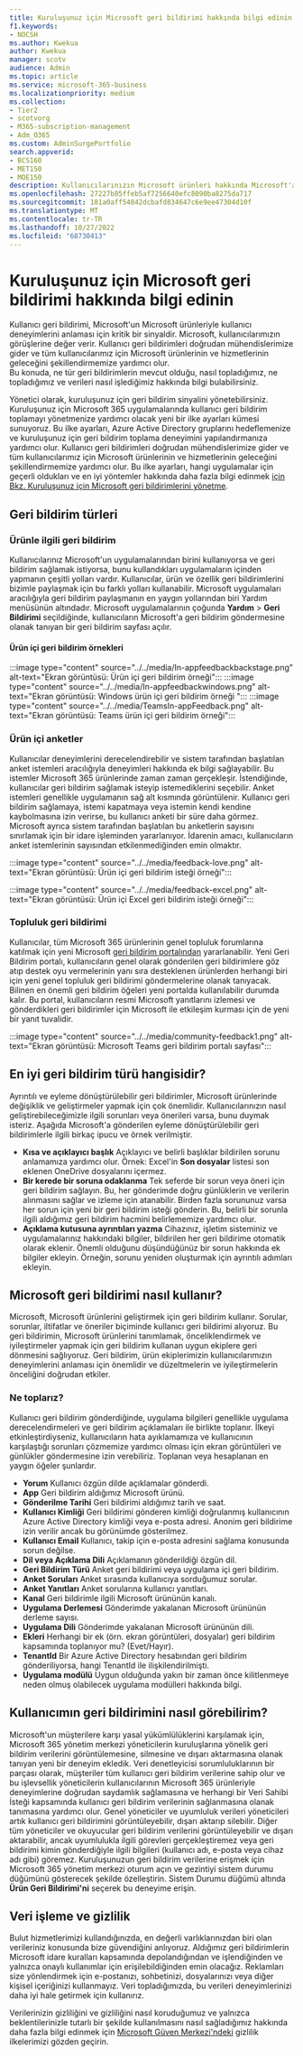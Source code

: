 ```yaml
---
title: Kuruluşunuz için Microsoft geri bildirimi hakkında bilgi edinin
f1.keywords:
- NOCSH
ms.author: Kwekua
author: Kwekua
manager: scotv
audience: Admin
ms.topic: article
ms.service: microsoft-365-business
ms.localizationpriority: medium
ms.collection:
- Tier2
- scotvorg
- M365-subscription-management
- Adm_O365
ms.custom: AdminSurgePortfolio
search.appverid:
- BCS160
- MET150
- MOE150
description: Kullanıcılarınızın Microsoft ürünleri hakkında Microsoft'a gönderebileceği geri bildirimler hakkında bilgi edinin.
ms.openlocfilehash: 27227b85ffeb5af7256640efc8090ba8275da717
ms.sourcegitcommit: 181a0aff54842dcbafd834647c6e9ee47304d10f
ms.translationtype: MT
ms.contentlocale: tr-TR
ms.lasthandoff: 10/27/2022
ms.locfileid: "68730413"
---
```

# <a name="learn-about-microsoft-feedback-for-your-organization"></a>Kuruluşunuz için Microsoft geri bildirimi hakkında bilgi edinin

Kullanıcı geri bildirimi, Microsoft'un Microsoft ürünleriyle kullanıcı deneyimlerini anlaması için kritik bir sinyaldir. Microsoft, kullanıcılarımızın görüşlerine değer verir. Kullanıcı geri bildirimleri doğrudan mühendislerimize gider ve tüm kullanıcılarımız için Microsoft ürünlerinin ve hizmetlerinin geleceğini şekillendirmemize yardımcı olur.  
Bu konuda, ne tür geri bildirimlerin mevcut olduğu, nasıl topladığımız, ne topladığımız ve verileri nasıl işlediğimiz hakkında bilgi bulabilirsiniz.

Yönetici olarak, kuruluşunuz için geri bildirim sinyalini yönetebilirsiniz. Kuruluşunuz için Microsoft 365 uygulamalarında kullanıcı geri bildirim toplamayı yönetmenize yardımcı olacak yeni bir ilke ayarları kümesi sunuyoruz. Bu ilke ayarları, Azure Active Directory gruplarını hedeflemenize ve kuruluşunuz için geri bildirim toplama deneyimini yapılandırmanıza yardımcı olur. Kullanıcı geri bildirimleri doğrudan mühendislerimize gider ve tüm kullanıcılarımız için Microsoft ürünlerinin ve hizmetlerinin geleceğini şekillendirmemize yardımcı olur. Bu ilke ayarları, hangi uygulamalar için geçerli oldukları ve en iyi yöntemler hakkında daha fazla bilgi edinmek [için Bkz. Kuruluşunuz için Microsoft geri bildirimlerini yönetme](../manage/manage-feedback-ms-org.md).

## <a name="feedback-types"></a>Geri bildirim türleri

### <a name="in-product-feedback"></a>Ürünle ilgili geri bildirim

Kullanıcılarınız Microsoft'un uygulamalarından birini kullanıyorsa ve geri bildirim sağlamak istiyorsa, bunu kullandıkları uygulamaların içinden yapmanın çeşitli yolları vardır. Kullanıcılar, ürün ve özellik geri bildirimlerini bizimle paylaşmak için bu farklı yolları kullanabilir. Microsoft uygulamaları aracılığıyla geri bildirim paylaşmanın en yaygın yollarından biri Yardım menüsünün altındadır. Microsoft uygulamalarının çoğunda **Yardım** > **Geri Bildirimi** seçildiğinde, kullanıcıların Microsoft'a geri bildirim göndermesine olanak tanıyan bir geri bildirim sayfası açılır.

#### <a name="in-product-feedback-examples"></a>Ürün içi geri bildirim örnekleri

:::image type="content" source="../../media/In-appfeedbackbackstage.png" alt-text="Ekran görüntüsü: Ürün içi geri bildirim örneği":::
:::image type="content" source="../../media/In-appfeedbackwindows.png" alt-text="Ekran görüntüsü: Windows ürün içi geri bildirim örneği ":::
:::image type="content" source="../../media/TeamsIn-appFeedback.png" alt-text="Ekran görüntüsü: Teams ürün içi geri bildirim örneği":::

### <a name="in-product-surveys"></a>Ürün içi anketler

Kullanıcılar deneyimlerini derecelendirebilir ve sistem tarafından başlatılan anket istemleri aracılığıyla deneyimleri hakkında ek bilgi sağlayabilir. Bu istemler Microsoft 365 ürünlerinde zaman zaman gerçekleşir. İstendiğinde, kullanıcılar geri bildirim sağlamak isteyip istemediklerini seçebilir. Anket istemleri genellikle uygulamanın sağ alt kısmında görüntülenir. Kullanıcı geri bildirim sağlamaya, istemi kapatmaya veya istemin kendi kendine kaybolmasına izin verirse, bu kullanıcı anketi bir süre daha görmez. Microsoft ayrıca sistem tarafından başlatılan bu anketlerin sayısını sınırlamak için bir idare işleminden yararlanıyor.  İdarenin amacı, kullanıcıların anket istemlerinin sayısından etkilenmediğinden emin olmaktır.

:::image type="content" source="../../media/feedback-love.png" alt-text="Ekran görüntüsü: Ürün içi geri bildirim isteği örneği":::

:::image type="content" source="../../media/feedback-excel.png" alt-text="Ekran görüntüsü: Ürün içi Excel geri bildirim isteği örneği":::

### <a name="community-feedback"></a>Topluluk geri bildirimi

Kullanıcılar, tüm Microsoft 365 ürünlerinin genel topluluk forumlarına katılmak için yeni Microsoft [geri bildirim portalından](https://feedbackportal.microsoft.com/feedback/) yararlanabilir. Yeni Geri Bildirim portalı, kullanıcıların genel olarak gönderilen geri bildirimlere göz atıp destek oyu vermelerinin yanı sıra desteklenen ürünlerden herhangi biri için yeni genel topluluk geri bildirimi göndermelerine olanak tanıyacak. Bilinen en önemli geri bildirim öğeleri yeni portalda kullanılabilir durumda kalır. Bu portal, kullanıcıların resmi Microsoft yanıtlarını izlemesi ve gönderdikleri geri bildirimler için Microsoft ile etkileşim kurması için de yeni bir yanıt tuvalidir.

:::image type="content" source="../../media/community-feedback1.png" alt-text="Ekran görüntüsü: Microsoft Teams geri bildirim portalı sayfası":::

## <a name="what-kind-of-feedback-is-best"></a>En iyi geri bildirim türü hangisidir?

Ayrıntılı ve eyleme dönüştürülebilir geri bildirimler, Microsoft ürünlerinde değişiklik ve geliştirmeler yapmak için çok önemlidir. Kullanıcılarınızın nasıl geliştirebileceğimizle ilgili sorunları veya önerileri varsa, bunu duymak isteriz. Aşağıda Microsoft'a gönderilen eyleme dönüştürülebilir geri bildirimlerle ilgili birkaç ipucu ve örnek verilmiştir.

- **Kısa ve açıklayıcı başlık**   Açıklayıcı ve belirli başlıklar bildirilen sorunu anlamamıza yardımcı olur. Örnek: Excel'in **Son dosyalar** listesi son eklenen OneDrive dosyalarını içermez.
- **Bir kerede bir soruna odaklanma**   Tek seferde bir sorun veya öneri için geri bildirim sağlayın. Bu, her gönderimde doğru günlüklerin ve verilerin alınmasını sağlar ve izleme için atanabilir. Birden fazla sorununuz varsa her sorun için yeni bir geri bildirim isteği gönderin. Bu, belirli bir sorunla ilgili aldığımız geri bildirim hacmini belirlememize yardımcı olur.
- **Açıklama kutusuna ayrıntıları yazma**   Cihazınız, işletim sisteminiz ve uygulamalarınız hakkındaki bilgiler, bildirilen her geri bildirime otomatik olarak eklenir. Önemli olduğunu düşündüğünüz bir sorun hakkında ek bilgiler ekleyin. Örneğin, sorunu yeniden oluşturmak için ayrıntılı adımları ekleyin.

## <a name="how-microsoft-uses-feedback"></a>Microsoft geri bildirimi nasıl kullanır?

Microsoft, Microsoft ürünlerini geliştirmek için geri bildirim kullanır. Sorular, sorunlar, iltifatlar ve öneriler biçiminde kullanıcı geri bildirimi alıyoruz. Bu geri bildirimin, Microsoft ürünlerini tanımlamak, önceliklendirmek ve iyileştirmeler yapmak için geri bildirim kullanan uygun ekiplere geri dönmesini sağlıyoruz. Geri bildirim, ürün ekiplerimizin kullanıcılarımızın deneyimlerini anlaması için önemlidir ve düzeltmelerin ve iyileştirmelerin önceliğini doğrudan etkiler.

### <a name="what-do-we-collect"></a>Ne toplarız?

Kullanıcı geri bildirim gönderdiğinde, uygulama bilgileri genellikle uygulama derecelendirmeleri ve geri bildirim açıklamaları ile birlikte toplanır.  İlkeyi etkinleştirdiyseniz, kullanıcıların hata ayıklamamıza ve kullanıcının karşılaştığı sorunları çözmemize yardımcı olması için ekran görüntüleri ve günlükler göndermesine izin verebiliriz. Toplanan veya hesaplanan en yaygın öğeler şunlardır.

- **Yorum**   Kullanıcı özgün dilde açıklamalar gönderdi.
- **App**   Geri bildirim aldığımız Microsoft ürünü.
- **Gönderilme Tarihi**   Geri bildirimi aldığımız tarih ve saat.
- **Kullanıcı Kimliği**   Geri bildirimi gönderen kimliği doğrulanmış kullanıcının Azure Active Directory kimliği veya e-posta adresi. Anonim geri bildirime izin verilir ancak bu görünümde gösterilmez.
- **Kullanıcı Email** Kullanıcı, takip için e-posta adresini sağlama konusunda sorun değilse.
- **Dil veya Açıklama Dili**   Açıklamanın gönderildiği özgün dil.
- **Geri Bildirim Türü**   Anket geri bildirimi veya uygulama içi geri bildirim.
- **Anket Soruları**   Anket sırasında kullanıcıya sorduğumuz sorular.
- **Anket Yanıtları**   Anket sorularına kullanıcı yanıtları.
- **Kanal**   Geri bildirimle ilgili Microsoft ürününün kanalı.
- **Uygulama Derlemesi**   Gönderimde yakalanan Microsoft ürününün derleme sayısı.
- **Uygulama Dili**   Gönderimde yakalanan Microsoft ürününün dili.
- **Ekleri**   Herhangi bir ek (örn. ekran görüntüleri, dosyalar) geri bildirim kapsamında toplanıyor mu? (Evet/Hayır).
- **TenantId**   Bir Azure Active Directory hesabından geri bildirim gönderiliyorsa, hangi TenantId ile ilişkilendirilmişti.
- **Uygulama modülü** Uygun olduğunda yakın bir zaman önce kilitlenmeye neden olmuş olabilecek uygulama modülleri hakkında bilgi.

## <a name="how-can-i-see-my-users-feedback"></a>Kullanıcımın geri bildirimini nasıl görebilirim?

Microsoft'un müşterilere karşı yasal yükümlülüklerini karşılamak için, Microsoft 365 yönetim merkezi yöneticilerin kuruluşlarına yönelik geri bildirim verilerini görüntülemesine, silmesine ve dışarı aktarmasına olanak tanıyan yeni bir deneyim ekledik. Veri denetleyicisi sorumluluklarının bir parçası olarak, müşteriler tüm kullanıcı geri bildirim verilerine sahip olur ve bu işlevsellik yöneticilerin kullanıcılarının Microsoft 365 ürünleriyle deneyimlerine doğrudan saydamlık sağlamasına ve herhangi bir Veri Sahibi İsteği kapsamında kullanıcı geri bildirim verilerinin sağlanmasına olanak tanımasına yardımcı olur. Genel yöneticiler ve uyumluluk verileri yöneticileri artık kullanıcı geri bildirimini görüntüleyebilir, dışarı aktarıp silebilir. Diğer tüm yöneticiler ve okuyucular geri bildirim verilerini görüntüleyebilir ve dışarı aktarabilir, ancak uyumlulukla ilgili görevleri gerçekleştiremez veya geri bildirimi kimin gönderdiğiyle ilgili bilgileri (kullanıcı adı, e-posta veya cihaz adı gibi) göremez. Kuruluşunuzun geri bildirim verilerine erişmek için Microsoft 365 yönetim merkezi oturum açın ve gezintiyi sistem durumu düğümünü gösterecek şekilde özelleştirin. Sistem Durumu düğümü altında **Ürün Geri Bildirimi'ni** seçerek bu deneyime erişin.

## <a name="data-handling-and-privacy"></a>Veri işleme ve gizlilik

Bulut hizmetlerimizi kullandığınızda, en değerli varlıklarınızdan biri olan verileriniz konusunda bize güvendiğini anlıyoruz. Aldığımız geri bildirimlerin Microsoft idare kuralları kapsamında depolandığından ve işlendiğinden ve yalnızca onaylı kullanımlar için erişilebildiğinden emin olacağız. Reklamları size yönlendirmek için e-postanızı, sohbetinizi, dosyalarınızı veya diğer kişisel içeriğinizi kullanmayız. Veri topladığımızda, bu verileri deneyimlerinizi daha iyi hale getirmek için kullanırız.

Verilerinizin gizliliğini ve gizliliğini nasıl koruduğumuz ve yalnızca beklentilerinizle tutarlı bir şekilde kullanılmasını nasıl sağladığımız hakkında daha fazla bilgi edinmek için [Microsoft Güven Merkezi'ndeki](https://www.microsoft.com/trust-center/privacy) gizlilik ilkelerimizi gözden geçirin.
